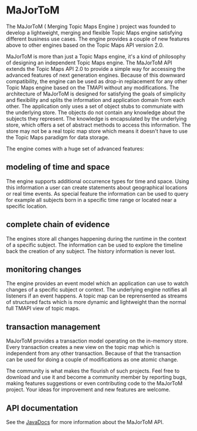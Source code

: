 # MaJorToM #

The MaJorToM ( Merging Topic Maps Engine ) project was founded to develop a lightweight, merging and flexible Topic Maps engine satisfying different business use cases. The engine provides a couple of new features above to other engines based on the Topic Maps API version 2.0.

MaJorToM is more than just a Topic Maps engine, it's a kind of philosophy of designing an independent Topic Maps engine. The MaJorToM API extends the Topic Maps API 2.0 to provide a simple way for accessing the advanced features of next generation engines. Because of this downward compatibility, the engine can be used as drop-in replacement for any other Topic Maps engine based on the TMAPI without any modifications. The architecture of MaJorToM is designed for satisfying the goals of simplicity and flexibility and splits the information and application domain from each other. The application only uses a set of object stubs to communiate with the underlying store. The objects do not contain any knowledge about the subjects they represent. The knowledge is encapsulated by the underlying store, which offers a set of abstract methods to access this information. The store may not be a real topic map store which means it doesn't have to use the Topic Maps paradigm for data storage.

The engine comes with a huge set of advanced features:

## modeling of time and space ##

The engine supports additional occurrence types for time and space. Using this information a user can create statements about geographical locations or real time events. As special feature the information can be used to query for example all subjects born in a specific time range or located near a specific location.

## complete chain of evidence ##

The engines store all changes happening during the runtime in the context of a specific subject. The information can be used to explore the timeline back the creation of any subject. The history information is never lost.

## monitoring changes ##

The engine provides an event model which an application can use to watch changes of a specific subject or context. The underlying engine notifies all listeners if an event happens. A topic map can be reprensented as streams of structured facts which is more dynamic and lightweight than the normal full TMAPI view of topic maps.

## transaction management ##

MaJorToM provides a transaction model operating on the in-memory store. Every transaction creates a new view on the topic map which is independent from any other transaction. Because of that the transaction can be used for doing a couple of modifications as one atomic change.


The community is what makes the flourish of such projects. Feel free to download and use it and become a community member by reporting bugs, making features suggestions or even contributing code to the MaJorToM project. Your ideas for improvement and new features are welcome.

## API documentation ##

See the [JavaDocs](http://docs.topicmapslab.de/majortom/javadoc/index.html) for more information about the MaJorToM API.